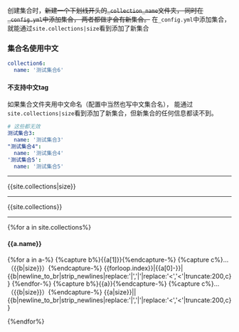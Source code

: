 
创建集合时，~~新建一个下划线开头的`_collection_name`文件夹，
同时在`_config.yml`中添加集合，
两者都做才会有新集合。~~
在`_config.yml`中添加集合，就能通过`site.collections|size`看到添加了新集合

### 集合名使用中文
```yaml
collection6:
  name: '测试集合6'
```
#### 不支持中文tag
如果集合文件夹用中文命名（配置中当然也写中文集合名），
能通过`site.collections|size`看到添加了新集合，但新集合的任何信息都读不到。
```yaml
# 这些都无效
测试集合3:
  name: '测试集合3'
"测试集合4":
  name: '测试集合4'
'测试集合5':
  name: '测试集合5'
```

---
{{site.collections|size}}

---
{{site.collections}}

---
{%for a in site.collections%}
#### {{a.name}}

{%for a in a-%}
{%capture b%}{{a[1]}}{%endcapture-%}
{%capture c%}…（{{b|size}}）{%endcapture-%}
{{forloop.index}}|{{a[0]-}}|{{b|newline_to_br|strip_newlines|replace:'|','&vert;'|replace:'<','&lt;'|truncate:200,c}}
{%endfor-%}
{%capture b%}{{a}}{%endcapture-%}
{%capture c%}…（{{b|size}}）{%endcapture-%}
{{a|size}}||{{b|newline_to_br|strip_newlines|replace:'|','&vert;'|replace:'<','&lt;'|truncate:200,c}}

{%endfor%}
